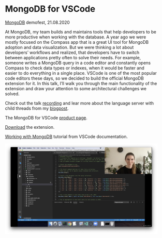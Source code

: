 # MongoDB for VSCode

[MongoDB](https://www.mongodb.com/) demofest, 21.08.2020

At MongoDB, my team builds and maintains tools that help developers to be more productive when working with the database. A year ago we were mostly focused on the Compass app that is a great UI tool for MongoDB adoption and data visualization. But we were thinking a lot about developers’ workflows and realized, that developers have to switch between applications pretty often to solve their needs. For example, someone writes a MongoDB query in a code editor and constantly opens Compass to check data types or indexes, when it would be faster and easier to do everything in a single place. VSCode is one of the most popular code editors these days, so we decided to build the official MongoDB extension for it. In this talk, I’ll walk you through the main functionality of the extension and draw your attention to some architectural challenges we solved.

Check out the talk [recording](https://youtu.be/FdtWowJ26eg) and lear more about the language server with child threads from my [blogpost](https://medium.com/dailyjs/the-language-server-with-child-threads-38ae915f4910).

The MongoDB for VSCode [product page](https://www.mongodb.com/products/vs-code).

[Download](https://marketplace.visualstudio.com/items?itemName=mongodb.mongodb-vscode) the extension.

[Working with MongoDB](https://code.visualstudio.com/docs/azure/mongodb) tutorial from VSCode documentation.

<img src="./demofest.png" alt="Photo from my talk" width="600"/>
